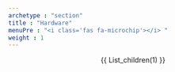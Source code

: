 ```yaml
---
archetype : "section"
title : "Hardware"
menuPre : "<i class='fas fa-microchip'></i> "
weight : 1
---
```

<center>
{{ List_children(1) }}
</center>
